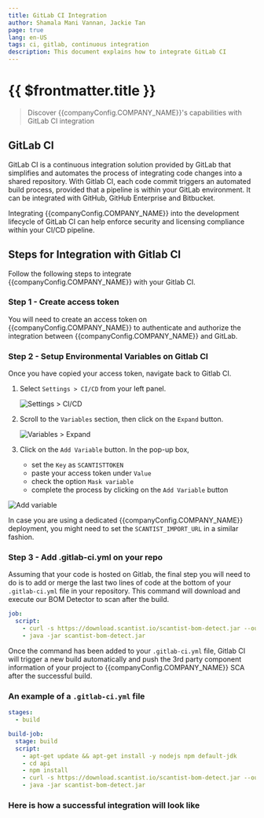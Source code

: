 ```yaml
---
title: GitLab CI Integration
author: Shamala Mani Vannan, Jackie Tan
page: true
lang: en-US
tags: ci, gitlab, continuous integration
description: This document explains how to integrate GitLab CI
---
```


<script setup>
import { companyConfig } from '../../../config/companyConfig.js'
</script>

<ClientOnly>

# {{ $frontmatter.title }}

> Discover {{companyConfig.COMPANY_NAME}}'s capabilities with GitLab CI integration

## GitLab CI

GitLab CI is a continuous integration solution provided by GitLab that simplifies and automates the process of integrating code changes into a shared repository. With Gitlab CI, each code commit triggers an automated build process, provided that a pipeline is within your GitLab environment. It can be integrated with GitHub, GitHub Enterprise and Bitbucket.

Integrating {{companyConfig.COMPANY_NAME}} into the development lifecycle of GitLab CI can help enforce security and licensing compliance within your CI/CD pipeline.

## Steps for Integration with Gitlab CI

Follow the following steps to integrate {{companyConfig.COMPANY_NAME}} with your Gitlab CI.

### Step 1 - Create access token

You will need to create an access token on {{companyConfig.COMPANY_NAME}} to authenticate and authorize the integration between {{companyConfig.COMPANY_NAME}} and GitLab.

### Step 2 - Setup Environmental Variables on Gitlab CI

Once you have copied your access token, navigate back to Gitlab CI.

1. Select `Settings > CI/CD` from your left panel.

   ![Settings > CI/CD](/images/Build-based-Scan-CICD-Pipeline/gitlab/step2.1.png)

2. Scroll to the `Variables` section, then click on the `Expand` button.

   ![Variables > Expand](/images/Build-based-Scan-CICD-Pipeline/gitlab/step2.2.png)

3. Click on the `Add Variable` button. In the pop-up box,
   - set the `Key` as `SCANTISTTOKEN`
   - paste your access token under `Value`
   - check the option `Mask variable`
   - complete the process by clicking on the `Add Variable` button

![Add variable](/images/Build-based-Scan-CICD-Pipeline/gitlab/step2.3.png)

In case you are using a dedicated {{companyConfig.COMPANY_NAME}} deployment, you might need to set the `SCANTIST_IMPORT_URL` in a similar fashion.

### Step 3 - Add .gitlab-ci.yml on your repo

Assuming that your code is hosted on Gitlab, the final step you will need to do is to add or merge the last two lines of code at the bottom of your `.gitlab-ci.yml` file in your repository. This command will download and execute our BOM Detector to scan after the build.

```yaml
job:
  script:
    - curl -s https://download.scantist.io/scantist-bom-detect.jar --output scantist-bom-detect.jar
    - java -jar scantist-bom-detect.jar
```

Once the command has been added to your `.gitlab-ci.yml` file, Gitlab CI will trigger a new build automatically and push the 3rd party component information of your project to {{companyConfig.COMPANY_NAME}} SCA after the successful build.

### An example of a `.gitlab-ci.yml` file

```yaml
stages:
  - build

build-job:
  stage: build
  script:
    - apt-get update && apt-get install -y nodejs npm default-jdk
    - cd api
    - npm install
    - curl -s https://download.scantist.io/scantist-bom-detect.jar --output scantist-bom-detect.jar
    - java -jar scantist-bom-detect.jar
```

### Here is how a successful integration will look like

<img src="" />

</ClientOnly>
